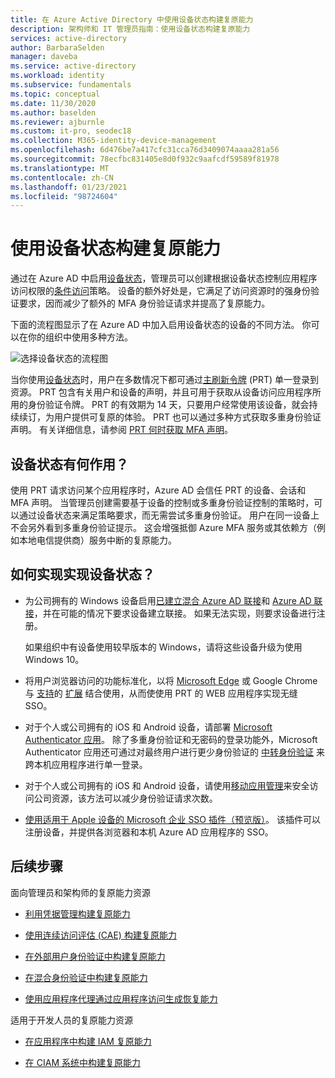 ```yaml
---
title: 在 Azure Active Directory 中使用设备状态构建复原能力
description: 架构师和 IT 管理员指南：使用设备状态构建复原能力
services: active-directory
author: BarbaraSelden
manager: daveba
ms.service: active-directory
ms.workload: identity
ms.subservice: fundamentals
ms.topic: conceptual
ms.date: 11/30/2020
ms.author: baselden
ms.reviewer: ajburnle
ms.custom: it-pro, seodec18
ms.collection: M365-identity-device-management
ms.openlocfilehash: 6d476be7a417cfc31cca76d3409074aaaa281a56
ms.sourcegitcommit: 78ecfbc831405e8d0f932c9aafcdf59589f81978
ms.translationtype: MT
ms.contentlocale: zh-CN
ms.lasthandoff: 01/23/2021
ms.locfileid: "98724604"
---
```

# <a name="build-resilience-with-device-states"></a>使用设备状态构建复原能力

通过在 Azure AD 中启用[设备状态](../devices/overview.md)，管理员可以创建根据设备状态控制应用程序访问权限的[条件访问](../conditional-access/overview.md)策略。 设备的额外好处是，它满足了访问资源时的强身份验证要求，因而减少了额外的 MFA 身份验证请求并提高了复原能力。 

下面的流程图显示了在 Azure AD 中加入启用设备状态的设备的不同方法。 你可以在你的组织中使用多种方法。

![选择设备状态的流程图](./media/resilience-with-device-states/admin-resilience-devices.png)

当你使用[设备状态](../devices/overview.md)时，用户在多数情况下都可通过[主刷新令牌](../devices/concept-primary-refresh-token.md) (PRT) 单一登录到资源。 PRT 包含有关用户和设备的声明，并且可用于获取从设备访问应用程序所用的身份验证令牌。 PRT 的有效期为 14 天，只要用户经常使用该设备，就会持续续订，为用户提供可复原的体验。 PRT 也可以通过多种方式获取多重身份验证声明。 有关详细信息，请参阅 [PRT 何时获取 MFA 声明](../devices/concept-primary-refresh-token.md)。

## <a name="how-do-device-states-help"></a>设备状态有何作用？

使用 PRT 请求访问某个应用程序时，Azure AD 会信任 PRT 的设备、会话和 MFA 声明。 当管理员创建需要基于设备的控制或多重身份验证控制的策略时，可以通过设备状态来满足策略要求，而无需尝试多重身份验证。 用户在同一设备上不会另外看到多重身份验证提示。 这会增强抵御 Azure MFA 服务或其依赖方（例如本地电信提供商）服务中断的复原能力。

## <a name="how-do-i-implement-device-states"></a>如何实现实现设备状态？

* 为公司拥有的 Windows 设备启用[已建立混合 Azure AD 联接](../devices/hybrid-azuread-join-plan.md)和 [Azure AD 联接](../devices/azureadjoin-plan.md)，并在可能的情况下要求设备建立联接。 如果无法实现，则要求设备进行注册。

  如果组织中有设备使用较早版本的 Windows，请将这些设备升级为使用 Windows 10。

* 将用户浏览器访问的功能标准化，以将 [Microsoft Edge](/deployedge/microsoft-edge-security-identity) 或 Google Chrome 与 [支持](https://chrome.google.com/webstore/detail/windows-10-accounts/ppnbnpeolgkicgegkbkbjmhlideopiji)的 [扩展](https://chrome.google.com/webstore/detail/office/ndjpnladcallmjemlbaebfadecfhkepb) 结合使用，从而使使用 PRT 的 WEB 应用程序实现无缝 SSO。

* 对于个人或公司拥有的 iOS 和 Android 设备，请部署 [Microsoft Authenticator 应用](../user-help/user-help-auth-app-overview.md)。 除了多重身份验证和无密码的登录功能外，Microsoft Authenticator 应用还可通过对最终用户进行更少身份验证的 [中转身份验证](../develop/msal-android-single-sign-on.md) 来跨本机应用程序进行单一登录。

* 对于个人或公司拥有的 iOS 和 Android 设备，请使用[移动应用管理](/mem/intune/apps/app-management)来安全访问公司资源，该方法可以减少身份验证请求次数。 

* [使用适用于 Apple 设备的 Microsoft 企业 SSO 插件（预览版）](../develop/apple-sso-plugin.md)。 该插件可以注册设备，并提供各浏览器和本机 Azure AD 应用程序的 SSO。 

## <a name="next-steps"></a>后续步骤
面向管理员和架构师的复原能力资源
 
* [利用凭据管理构建复原能力](resilience-in-credentials.md)

* [使用连续访问评估 (CAE) 构建复原能力](resilience-with-continuous-access-evaluation.md)

* [在外部用户身份验证中构建复原能力](resilience-b2b-authentication.md)

* [在混合身份验证中构建复原能力](resilience-in-hybrid.md)

* [使用应用程序代理通过应用程序访问生成恢复能力](resilience-on-premises-access.md)


适用于开发人员的复原能力资源

* [在应用程序中构建 IAM 复原能力](resilience-app-development-overview.md)

* [在 CIAM 系统中构建复原能力](resilience-b2c.md)